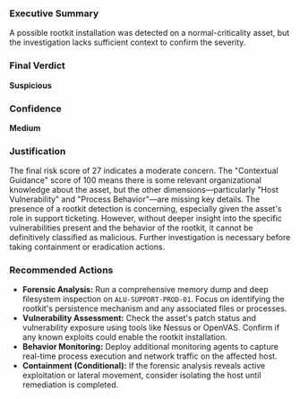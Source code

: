 ### Executive Summary
A possible rootkit installation was detected on a normal-criticality asset, but the investigation lacks sufficient context to confirm the severity.

### Final Verdict
**Suspicious**

### Confidence
**Medium**

### Justification
The final risk score of 27 indicates a moderate concern. The "Contextual Guidance" score of 100 means there is some relevant organizational knowledge about the asset, but the other dimensions—particularly "Host Vulnerability" and "Process Behavior"—are missing key details. The presence of a rootkit detection is concerning, especially given the asset's role in support ticketing. However, without deeper insight into the specific vulnerabilities present and the behavior of the rootkit, it cannot be definitively classified as malicious. Further investigation is necessary before taking containment or eradication actions.

### Recommended Actions
- **Forensic Analysis:** Run a comprehensive memory dump and deep filesystem inspection on `ALU-SUPPORT-PROD-01`. Focus on identifying the rootkit's persistence mechanism and any associated files or processes.
- **Vulnerability Assessment:** Check the asset's patch status and vulnerability exposure using tools like Nessus or OpenVAS. Confirm if any known exploits could enable the rootkit installation.
- **Behavior Monitoring:** Deploy additional monitoring agents to capture real-time process execution and network traffic on the affected host.
- **Containment (Conditional):** If the forensic analysis reveals active exploitation or lateral movement, consider isolating the host until remediation is completed.